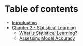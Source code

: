 # Table of contents

* [Introduction](README.md)
* [Chapter 2 - Statistical Learning](chapter-2-statistical-learning/README.md)
  * [What is Statistical Learning?](chapter-2-statistical-learning/overview.md)
  * [Assessing Model Accuracy](chapter-2-statistical-learning/assessing-model-accuracy.md)
